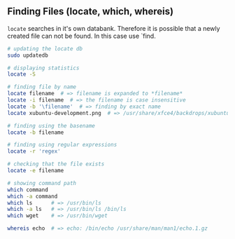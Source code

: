 ## Finding Files (locate, which, whereis)

`locate` searches in it's own databank. Therefore it is possible that a newly created file can not be found. In this case use `find.

```bash
# updating the locate db
sudo updatedb

# displaying statistics
locate -S

# finding file by name
locate filename  # => filename is expanded to *filename*
locate -i filename  # => the filename is case insensitive
locate -b '\filename'  # => finding by exact name
locate xubuntu-development.png  # => /usr/share/xfce4/backdrops/xubuntu-development.png

# finding using the basename
locate -b filename

# finding using regular expressions
locate -r 'regex'

# checking that the file exists
locate -e filename

# showing command path
which command
which -a command
which ls      # => /usr/bin/ls
which -a ls   # => /usr/bin/ls /bin/ls
which wget    # => /usr/bin/wget

whereis echo  # => echo: /bin/echo /usr/share/man/man1/echo.1.gz
```